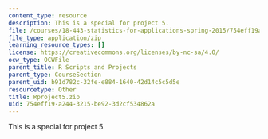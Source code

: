 ```yaml
---
content_type: resource
description: This is a special for project 5.
file: /courses/18-443-statistics-for-applications-spring-2015/754eff19a2443215be923d2cf534862a_Rproject5.zip
file_type: application/zip
learning_resource_types: []
license: https://creativecommons.org/licenses/by-nc-sa/4.0/
ocw_type: OCWFile
parent_title: R Scripts and Projects
parent_type: CourseSection
parent_uid: b91d782c-32fe-e884-1640-42d14c5c5d5e
resourcetype: Other
title: Rproject5.zip
uid: 754eff19-a244-3215-be92-3d2cf534862a
---
```

This is a special for project 5.